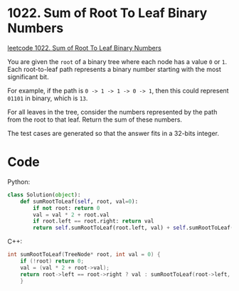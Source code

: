 # 1022. Sum of Root To Leaf Binary Numbers
[leetcode 1022. Sum of Root To Leaf Binary Numbers](https://leetcode.com/problems/sum-of-root-to-leaf-binary-numbers/)

You are given the `root` of a binary tree where each node has a value `0` or `1`. Each root-to-leaf path represents a binary number starting with the most significant bit.

For example, if the path is `0 -> 1 -> 1 -> 0 -> 1`, then this could represent `01101` in binary, which is `13`.

For all leaves in the tree, consider the numbers represented by the path from the root to that leaf. Return the sum of these numbers.

The test cases are generated so that the answer fits in a 32-bits integer.

# Code
Python:
```python
class Solution(object):
    def sumRootToLeaf(self, root, val=0):
        if not root: return 0
        val = val * 2 + root.val
        if root.left == root.right: return val
        return self.sumRootToLeaf(root.left, val) + self.sumRootToLeaf(root.right, val)
```

C++:
```C++
int sumRootToLeaf(TreeNode* root, int val = 0) {
    if (!root) return 0;
    val = (val * 2 + root->val);
    return root->left == root->right ? val : sumRootToLeaf(root->left, val) + sumRootToLeaf(root->right, val);
    }
```
